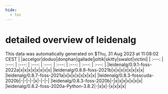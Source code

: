 ```yaml
---
hide:
  - toc
---
```


detailed overview of leidenalg
==============================


This data was automatically generated on $Thu, 31 Aug 2023 at 11:08:02 CEST
| |accelgor|doduo|donphan|gallade|joltik|skitty|swalot|victini|
| :---: | :---: | :---: | :---: | :---: | :---: | :---: | :---: | :---: |
|leidenalg/0.9.1-foss-2022a|x|x|x|x|x|x|x|x|
|leidenalg/0.8.8-foss-2021b|x|x|x|x|x|x|x|x|
|leidenalg/0.8.7-foss-2021a|x|x|x|x|x|x|x|x|
|leidenalg/0.8.3-fosscuda-2020b|-|-|-|-|x|-|-|-|
|leidenalg/0.8.3-foss-2020b|-|x|x|x|x|x|x|x|
|leidenalg/0.8.2-foss-2020a-Python-3.8.2|-|x|x|-|x|x|x|x|
